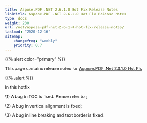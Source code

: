 ```yaml
---
title: Aspose.PDF .NET 2.6.1.0 Hot Fix Release Notes
linktitle: Aspose.PDF .NET 2.6.1.0 Hot Fix Release Notes
type: docs
weight: 230
url: /net/aspose-pdf-net-2-6-1-0-hot-fix-release-notes/
lastmod: "2020-12-16"
sitemap:
    changefreq: "weekly"
    priority: 0.7
---
```


{{% alert color="primary" %}} 

This page contains release notes for [Aspose.PDF .Net 2.6.1.0 Hot Fix](http://www.aspose.com/downloads/pdf/net/new-releases/aspose.pdf-.net-2.6.1.0-hot-fix/)

{{% /alert %}} 

In this hotfix:

\1) A bug in TOC is fixed. Please refer to ;

\2) A bug in vertical alignment is fixed;

\3) A bug in line breaking and text border is fixed.


